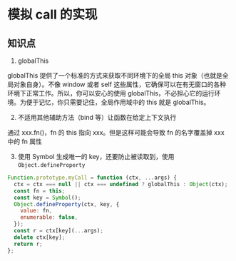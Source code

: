 # 模拟 call 的实现

## 知识点

1. globalThis

globalThis 提供了一个标准的方式来获取不同环境下的全局 this 对象（也就是全局对象自身）。不像 window 或者 self 这些属性，它确保可以在有无窗口的各种环境下正常工作。所以，你可以安心的使用 globalThis，不必担心它的运行环境。为便于记忆，你只需要记住，全局作用域中的 this 就是 globalThis。

2. 不适用其他辅助方法（bind 等）让函数在给定上下文执行

通过 xxx.fn()，fn 的 this 指向 xxx。但是这样可能会导致 fn 的名字覆盖掉 xxx 中的 fn 属性

3. 使用 Symbol 生成唯一的 key，还要防止被读取到，使用 `Object.defineProperty`

```js
Function.prototype.myCall = function (ctx, ...args) {
  ctx = ctx === null || ctx === undefined ? globalThis : Object(ctx);
  const fn = this;
  const key = Symbol();
  Object.defineProperty(ctx, key, {
    value: fn,
    enumerable: false,
  });
  const r = ctx[key](...args);
  delete ctx[key];
  return r;
};
```
